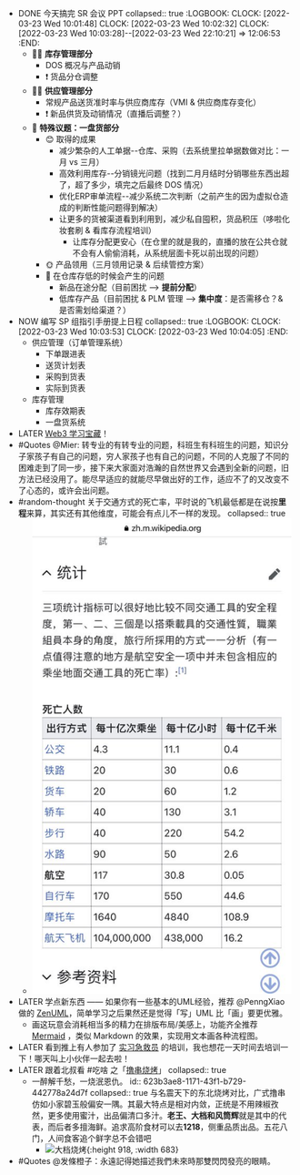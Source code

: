 - DONE 今天搞完 SR 会议 PPT
  collapsed:: true
  :LOGBOOK:
  CLOCK: [2022-03-23 Wed 10:01:48]
  CLOCK: [2022-03-23 Wed 10:02:32]
  CLOCK: [2022-03-23 Wed 10:03:28]--[2022-03-23 Wed 22:10:21] =>  12:06:53
  :END:
	- 🏳‍🌈 **库存管理部分**
		- DOS 概况与产品动销
		- ❗ 货品分仓调整
	- 🏴‍☠️ **供应管理部分**
		- 常规产品送货准时率与供应商库存（VMI & 供应商库存变化）
		- ❗ 新品供货及动销情况（直播后调整？）
	- 🏴 **特殊议题：一盘货部分**
		- 😊 取得的成果
			- 减少繁杂的人工单据--仓库、采购（去系统里拉单据数做对比：一月 vs 三月）
			- 高效利用库存--分销镜光问题（找到二月月结时分销哪些东西出超了，超了多少，填完之后最终 DOS 情况）
			- 优化ERP审单流程--减少系统二次判断（之前产生的因为虚拟仓造成的判断性能问题得到解决）
			- 让更多的货被渠道看到利用到，减少私自囤积，货品积压（哆啦化妆套刷 & 看库存流程培训）
				- 让库存分配更安心（在仓里的就是我的，直播的放在公共仓就不会有人偷偷消耗，从系统层面卡死以前出现的问题）
		- 🌞 产品领用（三月领用记录 & 后续管控方案）
		- 🌚 在仓库存低的时候会产生的问题
			- 新品在途分配（目前困扰 --> **提前分配**）
			- 低库存产品（目前困扰 & PLM 管理 --> **集中度**：是否需移仓？& 是否需划给渠道？）
- NOW 编写 SP 组指引手册提上日程
  collapsed:: true
  :LOGBOOK:
  CLOCK: [2022-03-23 Wed 10:03:53]
  CLOCK: [2022-03-23 Wed 10:04:05]
  :END:
	- 供应管理（订单管理系统）
		- 下单跟进表
		- 送货计划表
		- 采购到货表
		- 实际到货表
	- 库存管理
		- 库存效期表
		- 一盘货系统
- LATER [Web3 学习宝藏](https://www.alexdphan.com/research/library-of-web3)！
- #Quotes @Mier: 转专业的有转专业的问题，科班生有科班生的问题，知识分子家孩子有自己的问题，穷人家孩子也有自己的问题，不同的人克服了不同的困难走到了同一步，接下来大家面对浩瀚的自然世界又会遇到全新的问题，旧方法已经没用了。能尽早适应的就能尽早做出好的工作，适应不了的又改变不了心态的，或许会出问题。
- #random-thought 关于交通方式的死亡率，平时说的飞机最低都是在说按**里程**来算，其实还有其他维度，可能会有点儿不一样的发现。
  collapsed:: true
	- ![image.png](../assets/image_1648045919921_0.png)
- LATER 学点新东西 —— 如果你有一些基本的UML经验，推荐 @PenngXiao 做的 [ZenUML](https://www.zenuml.com/)，简单学习之后果然还是觉得「写」UML 比「画」要更优雅。
	- 画这玩意会消耗相当多的精力在排版布局/美感上，功能齐全推荐 [Mermaid](https://mermaid-js.github.io/mermaid/#/) ，类似 Markdown 的效果，实现用文本画各种流程图。
- LATER 看到推上有人参加了 [实习急救员](https://houjoe.notion.site/d536f4220669479daeb73d79e6f1399e) 的培训，我也想花一天时间去培训一下！哪天叫上小伙伴一起去啦！
- LATER 跟着北叔看 #吃啥 之「[撸串烧烤](https://twitter.com/BianTaiNorth/status/1504808309970259968?s=20&t=d_jBwIaJ0Mk5KY_jfiFEzw)」
  collapsed:: true
	- 一醉解千愁，一烧泯恩仇。
	  id:: 623b3ae8-1171-43f1-b729-442778a24d7f
	  collapsed:: true
	  与名震天下的东北烧烤对比，广式撸串仿如小家碧玉般偏安一隅。其最大特点是相对内敛，正统是不用辣椒孜然，更多使用蜜汁，出品偏清口多汁。**老王、大档和风筒辉**就是其中的代表，而后者多擅海鲜。追求高阶食材可以去**1218**，侧重品质出品。五花八门，人间食客追个鲜字总不会错吧
		- ![大档烧烤](https://pbs.twimg.com/media/FOInKhcVkAAqKQP?format=jpg&name=large){:height 918, :width 683}
- #Quotes @发條橙子：永遠記得她描述我們未來時那雙閃閃發亮的眼睛。
